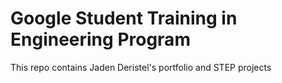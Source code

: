 # Google Student Training in Engineering Program
This repo contains Jaden Deristel's portfolio and STEP projects